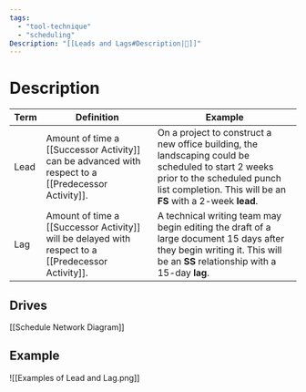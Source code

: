 ```yaml
---
tags:
  - "tool-technique"
  - "scheduling"
Description: "[[Leads and Lags#Description|📝]]"
---
```

# Description
| Term | Definition | Example |
| ---- | ---- | ---- |
| Lead | Amount of time a [[Successor Activity]] can be advanced with respect to a [[Predecessor Activity]]. | On a project to construct a new office building, the landscaping could be scheduled to start 2 weeks prior to the scheduled punch list completion. This will be an **FS** with a 2-week **lead**. |
| Lag | Amount of time a [[Successor Activity]] will be delayed with respect to a [[Predecessor Activity]]. | A technical writing team may begin editing the draft of a large document 15 days after they begin writing it. This will be an **SS** relationship with a 15-day **lag**. |
## Drives
[[Schedule Network Diagram]]
## Example
![[Examples of Lead and Lag.png]]